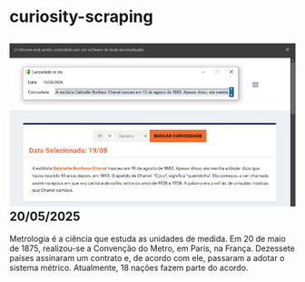 # curiosity-scraping
![Budget](./execucao.png)
20/05/2025
-
Metrologia é a ciência que estuda as unidades de medida. Em 20 de maio de 1875, realizou-se a Convenção do Metro, em Paris, na França. Dezessete países assinaram um contrato e, de acordo com ele, passaram a adotar o sistema métrico. Atualmente, 18 nações fazem parte do acordo.
